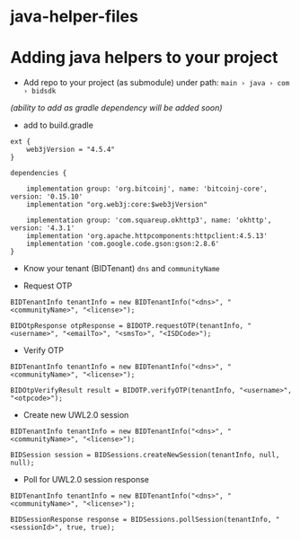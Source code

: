 # java-helper-files

# Adding java helpers to your project

- Add repo to your project (as submodule) under path: `main › java › com › bidsdk`

_(*ability* to add as gradle dependency will be added soon)_

- add to build.gradle
```
ext {
	web3jVersion = "4.5.4"
}

dependencies {

	implementation group: 'org.bitcoinj', name: 'bitcoinj-core', version: '0.15.10'
	implementation "org.web3j:core:$web3jVersion"

	implementation group: 'com.squareup.okhttp3', name: 'okhttp', version: '4.3.1'
	implementation 'org.apache.httpcomponents:httpclient:4.5.13'
	implementation 'com.google.code.gson:gson:2.8.6'
}

```

- Know your tenant (BIDTenant) `dns` and `communityName`

- Request OTP
```
BIDTenantInfo tenantInfo = new BIDTenantInfo("<dns>", "<communityName>", "<license>");

BIDOtpResponse otpResponse = BIDOTP.requestOTP(tenantInfo, "<username>", "<emailTo>", "<smsTo>", "<ISDCode>");
```

- Verify OTP
```
BIDTenantInfo tenantInfo = new BIDTenantInfo("<dns>", "<communityName>", "<license>");

BIDOtpVerifyResult result = BIDOTP.verifyOTP(tenantInfo, "<username>", "<otpcode>");
```

- Create new UWL2.0 session
```
BIDTenantInfo tenantInfo = new BIDTenantInfo("<dns>", "<communityName>", "<license>");

BIDSession session = BIDSessions.createNewSession(tenantInfo, null, null);
```

- Poll for UWL2.0 session response
```
BIDTenantInfo tenantInfo = new BIDTenantInfo("<dns>", "<communityName>", "<license>");

BIDSessionResponse response = BIDSessions.pollSession(tenantInfo, "<sessionId>", true, true);
```
